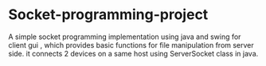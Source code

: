 # Socket-programming-project
A simple socket programming implementation using java and swing for client gui , which provides basic functions for file manipulation from server side.
it connects 2 devices on a same host using ServerSocket class in java.
